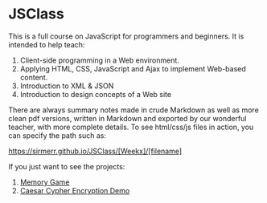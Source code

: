 # JSClass

This is a full course on JavaScript for programmers and beginners. It is intended to help teach:

1. Client-side programming in a Web environment. 
2. Applying HTML, CSS, JavaScript and Ajax to implement Web-based content.
3. Introduction to XML & JSON
4. Introduction to design concepts of a Web site

There are always summary notes made in crude Markdown as well as more clean pdf versions, written in Markdown and exported by our wonderful teacher, with more complete details. To see html/css/js
files in action, you can specify the path such as:

https://sirmerr.github.io/JSClass/[Weekx]/[filename]

If you just want to see the projects:

1. [Memory Game]()
2. [Caesar Cypher Encryption Demo]()
